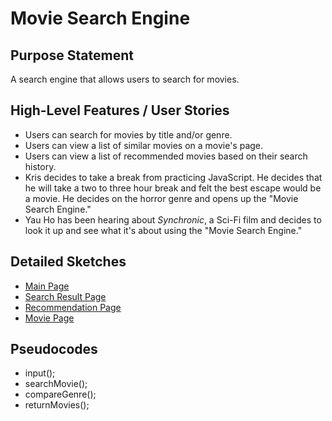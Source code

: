 # Movie Search Engine

## Purpose Statement
A search engine that allows users to search for movies.

## High-Level Features / User Stories
- Users can search for movies by title and/or genre.
- Users can view a list of similar movies on a movie's page.
- Users can view a list of recommended movies based on their search history.
- Kris decides to take a break from practicing JavaScript. He decides that he will take a two to three hour break and felt the best escape would be a movie. He decides on the horror genre and opens up the "Movie Search Engine."
- Yau Ho has been hearing about *Synchronic*, a Sci-Fi film and decides to look it up and see what it's about using the "Movie Search Engine."

## Detailed Sketches
- [Main Page](outline/capstone_mainpage.jpg)
- [Search Result Page](outline/capstone_searchresultpage.jpg)
- [Recommendation Page](outline/capstone_recommendations.jpg)
- [Movie Page](outline/capstone_actualmoviepage.jpg)

## Pseudocodes
- input();
- searchMovie();
- compareGenre();
- returnMovies();